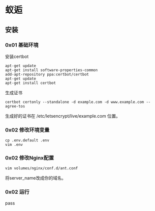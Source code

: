 # 蚁逅

## 安装

### 0x01 基础环境

安装certbot

```
apt-get update
apt-get install software-properties-common
add-apt-repository ppa:certbot/certbot
apt-get update
apt-get install certbot 
```

生成证书

```
certbot certonly --standalone -d example.com -d www.example.com --agree-tos
```

生成好的证书在 /etc/letsencrypt/live/example.com 位置。



### 0x02 修改环境变量

```
cp .env.default .env
vim .env
```

### 0x02 修改Nginx配置

```
vim volumes/nginx/conf.d/ant.conf
```

将server_name改成你的域名。

### 0x02 运行

pass